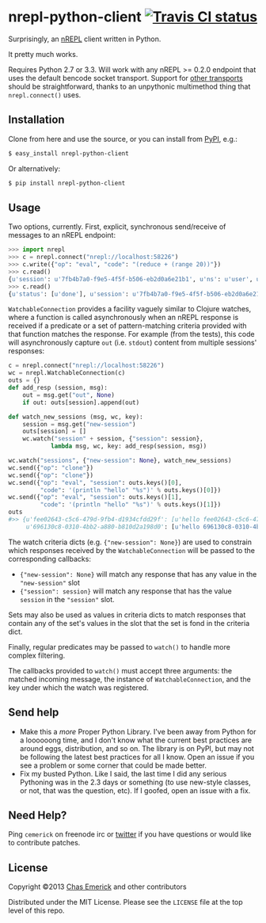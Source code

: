 # nrepl-python-client [![Travis CI status](https://secure.travis-ci.org/cemerick/nrepl-python-client.png)](http://travis-ci.org/#!/cemerick/nrepl-python-client/builds)

Surprisingly, an [nREPL](http://github.com/clojure/tools.nrepl) client
written in Python.

It pretty much works.

Requires Python 2.7 or 3.3.  Will work with any nREPL >= 0.2.0 endpoint that uses the
default bencode socket transport.  Support for [other
transports](https://github.com/clojure/tools.nrepl/wiki/Extensions#transports)
should be straightforward, thanks to an unpythonic multimethod thing that
`nrepl.connect()` uses.

## Installation

Clone from here and use the source, or you can install from
[PyPI](https://pypi.python.org/pypi/nrepl-python-client), e.g.:

```sh
$ easy_install nrepl-python-client
```

Or alternatively:

```sh
$ pip install nrepl-python-client
```

## Usage

Two options, currently.  First, explicit, synchronous send/receive of messages
to an nREPL endpoint:

```python
>>> import nrepl
>>> c = nrepl.connect("nrepl://localhost:58226")
>>> c.write({"op": "eval", "code": "(reduce + (range 20))"})
>>> c.read()
{u'session': u'7fb4b7a0-f9e5-4f5f-b506-eb2d0a6e21b1', u'ns': u'user', u'value': u'190'}
>>> c.read()
{u'status': [u'done'], u'session': u'7fb4b7a0-f9e5-4f5f-b506-eb2d0a6e21b1'}
```

`WatchableConnection` provides a facility vaguely similar to Clojure watches,
where a function is called asynchronously when an nREPL response is received if
a predicate or a set of pattern-matching criteria provided with that function
matches the response.  For example (from the tests), this code will
asynchronously capture `out` (i.e. `stdout`) content from multiple
sessions' responses:

```python
c = nrepl.connect("nrepl://localhost:58226")
wc = nrepl.WatchableConnection(c)
outs = {}
def add_resp (session, msg):
    out = msg.get("out", None)
    if out: outs[session].append(out)

def watch_new_sessions (msg, wc, key):
    session = msg.get("new-session")
    outs[session] = []
    wc.watch("session" + session, {"session": session},
            lambda msg, wc, key: add_resp(session, msg))

wc.watch("sessions", {"new-session": None}, watch_new_sessions)
wc.send({"op": "clone"})
wc.send({"op": "clone"})
wc.send({"op": "eval", "session": outs.keys()[0],
         "code": '(println "hello" "%s")' % outs.keys()[0]})
wc.send({"op": "eval", "session": outs.keys()[1],
         "code": '(println "hello" "%s")' % outs.keys()[1]})
outs
#>> {u'fee02643-c5c6-479d-9fb4-d1934cfdd29f': [u'hello fee02643-c5c6-479d-9fb4-d1934cfdd29f\n'],
     u'696130c8-0310-4bb2-a880-b810d2a198d0': [u'hello 696130c8-0310-4bb2-a880-b810d2a198d0\n']}
```

The watch criteria dicts (e.g. `{"new-session": None}`) are used to constrain
which responses received by the `WatchableConnection` will be passed to the
corresponding callbacks:

* `{"new-session": None}` will match any response that has any value in the
  `"new-session"` slot
* `{"session": session}` will match any response that has the value `session` in
  the `"session"` slot.

Sets may also be used as values in criteria dicts to match responses that
contain any of the set's values in the slot that the set is fond in the criteria
dict.

Finally, regular predicates may be passed to `watch()` to handle more complex
filtering.

The callbacks provided to `watch()` must accept three arguments: the matched
incoming message, the instance of `WatchableConnection`, and the key under which
the watch was registered.

## Send help

* Make this a _more_ Proper Python Library.  I've been away from Python for a
  loooooong time, and I don't know what the current best practices are around
  eggs, distribution, and so on.  The library is on PyPI, but may not be
  following the latest best practices for all I know.  Open an issue if you see
  a problem or some corner that could be made better.
* Fix my busted Python.  Like I said, the last time I did any serious Pythoning
  was in the 2.3 days or something (to use new-style classes, or not, that was
  the question, etc).  If I goofed, open an issue with a fix.

## Need Help?

Ping `cemerick` on freenode irc or
[twitter](http://twitter.com/cemerick) if you have questions or would
like to contribute patches.

## License

Copyright ©2013 [Chas Emerick](http://cemerick.com) and other contributors

Distributed under the MIT License. Please see the `LICENSE` file at the top
level of this repo.
